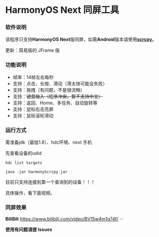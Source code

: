# HarmonyOS Next 同屏工具 #

### 软件说明 ###
该程序只支持**HarmonyOS Next**版同屏，如需**Android**版本请使用[**scrcpy**](https://github.com/Genymobile/scrcpy)。

更新：简易版的 JFrame 版

### 功能说明 ###
- 帧率：14帧左右每秒
- 支持：点击、长按、滑动（滑太快可能会失败）
- 支持：拖拽（有问题，不是很流畅）
- 支持：~~键盘输入（程序冲突，暂不支持中文）~~
- 支持：返回、Home、多任务、自动旋转等
- 支持：鼠标右击亮屏
- 支持：鼠标滚轮滑动

### 运行方式 ###
需准备jdk（最低1.8）、hdc环境、next 手机

先查看设备的udid
```
hdc list targets
```
```
java -jar harmonyScrcpy.jar
```

目前只支持连接到第一个查询到的设备！！！

具体操作，看下面视频。

### 同屏效果 ###
**BiliBili**
https://www.bilibili.com/video/BV15w4m1q74f/
···

**使用有问题请提 Issues**
